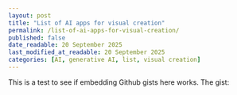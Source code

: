 ```yaml
---
layout: post
title: "List of AI apps for visual creation"
permalink: /list-of-ai-apps-for-visual-creation/
published: false
date_readable: 20 September 2025
last_modified_at_readable: 20 September 2025
categories: [AI, generative AI, list, visual creation]
---
```


This is a test to see if embedding Github gists here works. The gist:

